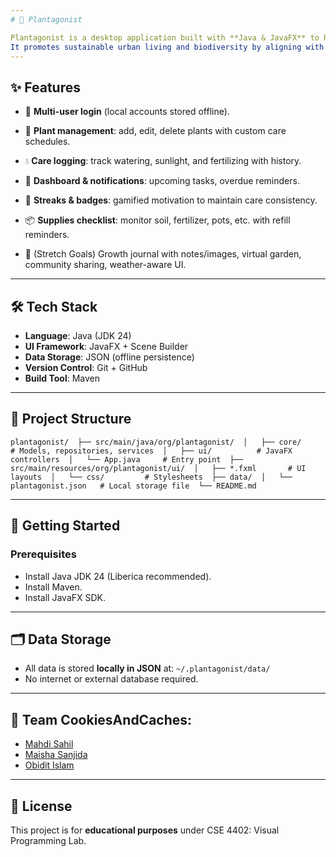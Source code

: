 ```yaml
---
# 🌱 Plantagonist

Plantagonist is a desktop application built with **Java & JavaFX** to help houseplant enthusiasts care for their plants consistently.  
It promotes sustainable urban living and biodiversity by aligning with **UN SDG 15: Life on Land** and **SDG 3: Good Health and Well-being**.
---
```


## ✨ Features

- 👤 **Multi-user login** (local accounts stored offline).
    
- 🌿 **Plant management**: add, edit, delete plants with custom care schedules.
- 💧 **Care logging**: track watering, sunlight, and fertilizing with history.
- 📅 **Dashboard & notifications**: upcoming tasks, overdue reminders.
- 🔔 **Streaks & badges**: gamified motivation to maintain care consistency.
- 📦 **Supplies checklist**: monitor soil, fertilizer, pots, etc. with refill reminders.
- 🌟 (Stretch Goals) Growth journal with notes/images, virtual garden, community sharing, weather-aware UI.

---

## 🛠️ Tech Stack

- **Language**: Java (JDK 24)
- **UI Framework**: JavaFX + Scene Builder
- **Data Storage**: JSON (offline persistence)
- **Version Control**: Git + GitHub
- **Build Tool**: Maven

---

## 📂 Project Structure

`plantagonist/  ├── src/main/java/org/plantagonist/  │   ├── core/        # Models, repositories, services  │   ├── ui/          # JavaFX controllers  │   └── App.java     # Entry point  ├── src/main/resources/org/plantagonist/ui/  │   ├── *.fxml       # UI layouts  │   └── css/         # Stylesheets  ├── data/  │   └── plantagonist.json   # Local storage file  └── README.md`

---

## 🚀 Getting Started

### Prerequisites

- Install Java JDK 24 (Liberica recommended).
- Install Maven.
- Install JavaFX SDK.
---

## 🗂️ Data Storage

- All data is stored **locally in JSON** at:
    `~/.plantagonist/data/`
- No internet or external database required.
---

## 👥 Team **CookiesAndCaches:**

- [Mahdi Sahil](https://github.com/mahd149)
- [Maisha Sanjida](https://github.com/Loona6)
- [Obidit Islam](https://github.com/tashobi02)
---

## 📜 License

This project is for **educational purposes** under CSE 4402: Visual Programming Lab.  